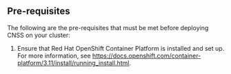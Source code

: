## Pre-requisites ##
The following are the pre-requisites that must be met before deploying CNSS on your cluster:
 1. Ensure that Red Hat OpenShift Container Platform is installed and set up. For more information, see https://docs.openshift.com/container-platform/3.11/install/running_install.html.

